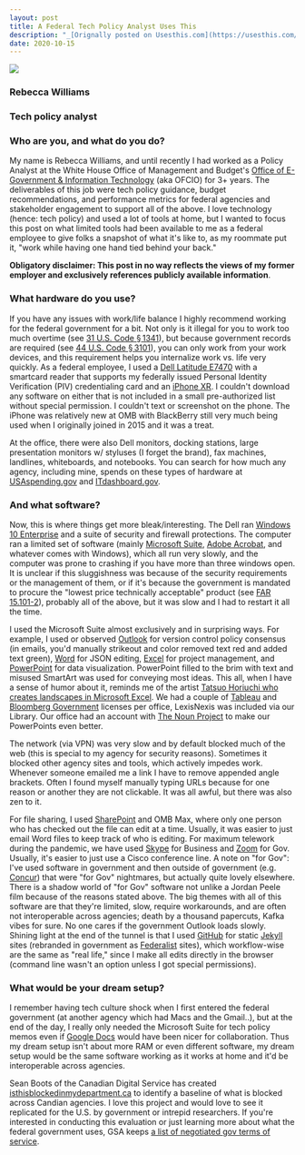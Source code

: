 ```yaml
---
layout: post
title: A Federal Tech Policy Analyst Uses This
description: "_[Orignally posted on Usesthis.com](https://usesthis.com/interviews/rebecca.williams/)_"
date: 2020-10-15
---
```


<img src="https://usesthis.com/images/interviews/rebecca.williams/portrait.jpg">
<h3>Rebecca Williams</h3>
<h3>Tech policy analyst</h3>

<h3>Who are you, and what do you do?</h3>

<p>My name is Rebecca Williams, and until recently I had worked as a Policy Analyst at the White House Office of Management and Budget&#39;s <a href="https://www.whitehouse.gov/omb/management/egov/" title="The IT department of the US federal government.">Office of E-Government &amp; Information Technology</a> (aka OFCIO) for 3+ years. The deliverables of this job were tech policy guidance, budget recommendations, and performance metrics for federal agencies and stakeholder engagement to support all of the above. I love technology (hence: tech policy) and used a lot of tools at home, but I wanted to focus this post on what limited tools had been available to me as a federal employee to give folks a snapshot of what it&#39;s like to, as my roommate put it, &quot;work while having one hand tied behind your back.&quot;</p>

<p><strong>Obligatory disclaimer: This post in no way reflects the views of my former employer and exclusively references publicly available information</strong>.</p>

<h3>What hardware do you use?</h3>

<p>If you have any issues with work/life balance I highly recommend working for the federal government for a bit. Not only is it illegal for you to work too much overtime (see <a href="https://www.law.cornell.edu/uscode/text/31/1341" title="The US code about limits for working overtime in the government.">31 U.S. Code § 1341</a>), but because government records are required (see <a href="https://www.law.cornell.edu/uscode/text/44/3101" title="The US code about record management.">44 U.S. Code § 3101</a>), you can only work from your work devices, and this requirement helps you internalize work vs. life very quickly. As a federal employee, I used a <a href="https://www.dell.com/support/manuals/en-us/latitude-e7470-ultrabook/Late_E7470_OM/Specifications?guid=GUID-5A37743B-091B-4716-9574-F99F29E7BF1C&lang=en-us" title="A 14 inch PC laptop.">Dell Latitude E7470</a> with a smartcard reader that supports my federally issued Personal Identity Verification (PIV) credentialing card and an <a href="https://en.wikipedia.org/wiki/IPhone_XR" title="A 6 inch smartphone.">iPhone XR</a>. I couldn&#39;t download any software on either that is not included in a small pre-authorized list without special permission. I couldn&#39;t text or screenshot on the phone. The iPhone was relatively new at OMB with BlackBerry still very much being used when I originally joined in 2015 and it was a treat.</p>

<p>At the office, there were also Dell monitors, docking stations, large presentation monitors w/ styluses (I forget the brand), fax machines, landlines, whiteboards, and notebooks. You can search for how much any agency, including mine, spends on these types of hardware at <a href="https://www.usaspending.gov/" title="A site showing what he US government spends its money on.">USAspending.gov</a> and <a href="https://itdashboard.gov/" title="A site showing the US government&#39;s IT purchases over time.">ITdashboard.gov</a>.</p>

<h3>And what software?</h3>

<p>Now, this is where things get more bleak/interesting. The Dell ran <a href="https://www.microsoft.com/en-us/microsoft-365/windows/windows-10-enterprise" title="An enterprise version of Windows 10.">Windows 10 Enterprise</a> and a suite of security and firewall protections. The computer ran a limited set of software (mainly <a href="https://en.wikipedia.org/wiki/Office_365" title="A hosted office suite.">Microsoft Suite</a>, <a href="https://acrobat.adobe.com/us/en/acrobat.html" title="Software for creating and editing PDF documents.">Adobe Acrobat</a>, and whatever comes with Windows), which all run very slowly, and the computer was prone to crashing if you have more than three windows open. It is unclear if this sluggishness was because of the security requirements or the management of them, or if it&#39;s because the government is mandated to procure the &quot;lowest price technically acceptable&quot; product (see <a href="https://acquisition.gov/content/15101-2-lowest-price-technically-acceptable-source-selection-process" title="A US federal acquisition law about purchasing the lowest price technology.">FAR 15.101-2</a>), probably all of the above, but it was slow and I had to restart it all the time.</p>

<p>I used the Microsoft Suite almost exclusively and in surprising ways. For example, I used or observed <a href="https://products.office.com/en-us/outlook/email-and-calendar-software-microsoft-outlook" title="An email, calendar and contact software suite.">Outlook</a> for version control policy consensus (in emails, you&#39;d manually strikeout and color removed text red and added text green), <a href="https://products.office.com/en-us/word" title="A document editor.">Word</a> for JSON editing, <a href="https://products.office.com/en-us/excel" title="A spreadsheet application.">Excel</a> for project management, and <a href="https://products.office.com/en-us/powerpoint" title="Presentation software.">PowerPoint</a> for data visualization. PowerPoint filled to the brim with text and misused SmartArt was used for conveying most ideas. This all, when I have a sense of humor about it, reminds me of the artist <a href="https://www.thisiscolossal.com/2017/12/tatsuo-horiuchi-excel-artist/" title="A This Is Colossal article about an artist who creates landscape pictures in Excel.">Tatsuo Horiuchi who creates landscapes in Microsoft Excel</a>. We had a couple of <a href="https://www.tableau.com/" title="A data analytics platform.">Tableau</a> and <a href="https://about.bgov.com/" title="Data analytics software.">Bloomberg Government</a> licenses per office, LexisNexis was included via our Library. Our office had an account with <a href="https://thenounproject.com/" title="A collection of icons representing nouns.">The Noun Project</a> to make our PowerPoints even better.</p>

<p>The network (via VPN) was very slow and by default blocked much of the web (this is special to my agency for security reasons). Sometimes it blocked other agency sites and tools, which actively impedes work. Whenever someone emailed me a link I have to remove appended angle brackets. Often I found myself manually typing URLs because for one reason or another they are not clickable. It was all awful, but there was also zen to it.</p>

<p>For file sharing, I used <a href="https://en.wikipedia.org/wiki/SharePoint" title="A document collaboration platform included with Office.">SharePoint</a> and OMB Max, where only one person who has checked out the file can edit at a time. Usually, it was easier to just email Word files to keep track of who is editing. For maximum telework during the pandemic, we have used <a href="https://www.skype.com/en/" title="Voice and video chat software.">Skype</a> for Business and <a href="https://zoom.us" title="Video conferencing software.">Zoom</a> for Gov. Usually, it&#39;s easier to just use a Cisco conference line. A note on &quot;for Gov&quot;: I&#39;ve used software in government and then outside of government (e.g. <a href="https://www.concur.com/" title="An expenses and invoice management service.">Concur</a>) that were &quot;for Gov&quot; nightmares, but actually quite lovely elsewhere. There is a shadow world of &quot;for Gov&quot; software not unlike a Jordan Peele film because of the reasons stated above. The big themes with all of this software are that they&#39;re limited, slow, require workarounds, and are often not interoperable across agencies; death by a thousand papercuts, Kafka vibes for sure. No one cares if the government Outlook loads slowly. Shining light at the end of the tunnel is that I used <a href="https://github.com/" title="A Git code repository service.">GitHub</a> for static <a href="https://jekyllrb.com/" title="A static site generator.">Jekyll</a> sites (rebranded in government as <a href="https://federalist.18f.gov/" title="A static site generator for the federal government.">Federalist</a> sites), which workflow-wise are the same as &quot;real life,&quot; since I make all edits directly in the browser (command line wasn&#39;t an option unless I got special permissions). </p>

<h3>What would be your dream setup?</h3>

<p>I remember having tech culture shock when I first entered the federal government (at another agency which had Macs and the Gmail..), but at the end of the day, I really only needed the Microsoft Suite for tech policy memos even if <a href="https://en.wikipedia.org/wiki/Google_Docs" title="A web-based office suite.">Google Docs</a> would have been nicer for collaboration. Thus my dream setup isn&#39;t about more RAM or even different software, my dream setup would be the same software working as it works at home and it&#39;d be interoperable across agencies.</p>

<p>Sean Boots of the Canadian Digital Service has created <a href="https://isthisblockedinmydepartment.ca/" title="A tool to see if particular software is blocked in particular Canadian government departments.">isthisblockedinmydepartment.ca</a> to identify a baseline of what is blocked across Candian agencies. I love this project and would love to see it replicated for the U.S. by government or intrepid researchers. If you&#39;re interested in conducting this evaluation or just learning more about what the federal government uses, GSA keeps <a href="https://digital.gov/resources/negotiated-terms-of-service-agreements/" title="A list of tools with terms of services approved for US federal government departments.">a list of negotiated gov terms of service</a>.</p>
 
